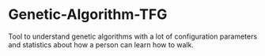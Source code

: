 # Genetic-Algorithm-TFG
Tool to understand genetic algorithms with a lot of configuration parameters and statistics about how a person can learn how to walk.
